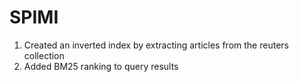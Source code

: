 # SPIMI


1. Created an inverted index by extracting articles from the reuters collection 
2. Added BM25 ranking to query results
